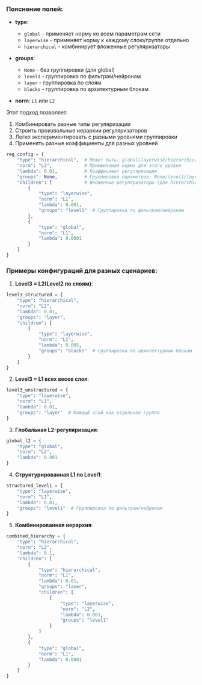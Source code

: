 ### Пояснение полей:
- **type**: 
  - `global` - применяет норму ко всем параметрам сети
  - `layerwise` - применяет норму к каждому слою/группе отдельно
  - `hierarchical` - комбинирует вложенные регуляризаторы
  
- **groups**:
  - `None` - без группировки (для global)
  - `level1` - группировка по фильтрам/нейронам
  - `layer` - группировка по слоям
  - `blocks` - группировка по архитектурным блокам

- **norm**: `L1` или `L2`

Этот подход позволяет:
1. Комбинировать разные типы регуляризации
2. Строить произвольные иерархии регуляризаторов
3. Легко экспериментировать с разными уровнями группировки
4. Применять разные коэффициенты для разных уровней

```python
reg_config = {
    "type": "hierarchical",  # Может быть: global/layerwise/hierarchical
    "norm": "L2",            # Применяемая норма для этого уровня
    "lambda": 0.01,          # Коэффициент регуляризации
    "groups": None,          # Группировка параметров: None/level1/layer/blocks
    "children": [            # Вложенные регуляризаторы (для hierarchical)
        {
            "type": "layerwise",
            "norm": "L1",
            "lambda": 0.001,
            "groups": "level1"  # Группировка по фильтрам/нейронам
        },
        {
            "type": "global",
            "norm": "L1",
            "lambda": 0.0001
        }
    ]
}
```

### Примеры конфигураций для разных сценариев:

1. **Level3 = L2(Level2 по слоям)**:
```python
level3_structured = {
    "type": "hierarchical",
    "norm": "L2",
    "lambda": 0.01,
    "groups": "layer",
    "children": [
        {
            "type": "layerwise",
            "norm": "L1",
            "lambda": 0.005,
            "groups": "blocks"  # Группировка по архитектурным блокам
        }
    ]
}
```

2. **Level3 = L1 всех весов слоя**:
```python
level3_unstructured = {
    "type": "layerwise",
    "norm": "L1",
    "lambda": 0.01,
    "groups": "layer"  # Каждый слой как отдельная группа
}
```

3. **Глобальная L2-регуляризация**:
```python
global_l2 = {
    "type": "global",
    "norm": "L2",
    "lambda": 0.001
}
```

4. **Структурированная L1 по Level1**:
```python
structured_level1 = {
    "type": "layerwise",
    "norm": "L1",
    "lambda": 0.01,
    "groups": "level1"  # Группировка по фильтрам/нейронам
}
```

5. **Комбинированная иерархия**:
```python
combined_hierarchy = {
    "type": "hierarchical",
    "norm": "L2",
    "lambda": 0.1,
    "children": [
        {
            "type": "hierarchical",
            "norm": "L1",
            "lambda": 0.01,
            "groups": "layer",
            "children": [
                {
                    "type": "layerwise",
                    "norm": "L2",
                    "lambda": 0.001,
                    "groups": "level1"
                }
            ]
        },
        {
            "type": "global",
            "norm": "L1",
            "lambda": 0.0001
        }
    ]
}
```